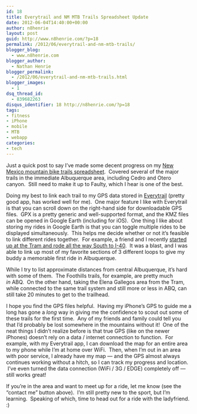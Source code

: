 ```yaml
---
id: 18
title: Everytrail and NM MTB Trails Spreadsheet Update
date: 2012-06-04T14:40:00+00:00
author: n8henrie
layout: post
guid: http://www.n8henrie.com/?p=18
permalink: /2012/06/everytrail-and-nm-mtb-trails/
blogger_blog:
  - www.n8henrie.com
blogger_author:
  - Nathan Henrie
blogger_permalink:
  - /2012/06/everytrail-and-nm-mtb-trails.html
blogger_images:
  - 1
dsq_thread_id:
  - 839682263
disqus_identifier: 18 http://n8henrie.com/?p=18
tags:
- fitness
- iPhone
- mobile
- MTB
- webapp
categories:
- tech
---
```

Just a quick post to say I’ve made some decent progress on my [New Mexico mountain bike trails spreadsheet](http://www.n8henrie.com/2012/02/mtb-new-mexico-trails-spreadsheet/).  Covered several of the major trails in the immediate Albuquerque area, including Cedro and Otero canyon.  Still need to make it up to Faulty, which I hear is one of the best.

Doing my best to link each trail to my GPS data stored in <a href="http://itunes.apple.com/us/app/everytrail/id342467041?mt=8&at=10l5H6" target="_blank">Everytrail</a> (pretty good app, has worked well for me).  One major feature I like with Everytrail is that you can scroll down on the right-hand side for downloadable GPS files.  GPX is a pretty generic and well-supported format, and the KMZ files can be opened in Google Earth (including for iOS).  One thing I like about storing my rides in Google Earth is that you can toggle multiple rides to be displayed simultaneously.  This helps me decide whether or not it’s feasible to link different rides together.  For example, a friend and I recently <a href="http://runkeeper.com/user/n8henrie/activity/90703570" target="_blank">started up at the Tram and rode all the way South to I-40</a>.  It was a blast, and I was able to link up most of my favorite sections of 3 different loops to give my buddy a memorable first ride in Albuquerque.

While I try to list approximate distances from central Albuquerque, it’s hard with some of them.  The Foothills trails, for example, are pretty much _in_ ABQ.  On the other hand, taking the Elena Gallegos area from the Tram, while connected to the same trail system and still more or less in ABQ, can still take 20 minutes to get to the trailhead.

I hope you find the GPS files helpful.  Having my iPhone’s GPS to guide me a long has gone a _long_ way in giving me the confidence to scout out some of these trails for the first time.  Any of my friends and family could tell you that I’d probably be lost somewhere in the mountains without it!  One of the neat things I didn’t realize before is that true GPS (like on the newer iPhones) doesn’t rely on a data / internet connection to function.  For example, with my Everytrail app, I can download the map for an entire area to my phone while I’m at home over WiFi.  Then, when I’m out in an area with poor service, I already have my map — and the GPS almost always continues working without a hitch, so I can track my progress and location.  I’ve even turned the data connection (WiFi / 3G / EDGE) completely off — still works great!

If you’re in the area and want to meet up for a ride, let me know (see the “contact me” button above).  I’m still pretty new to the sport, but I’m learning.  Speaking of which, time to head out for a ride with the ladyfriend. :)

<div>
</div>